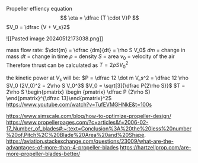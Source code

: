 Propeller effiency equation
$$ \eta = \dfrac {T \cdot V}P  $$
$V_0 = \dfrac {V + V_s}2$ 

![[Pasted image 20240512173038.png]]

mass flow rate: $\dot{m} = \dfrac {dm}{dt} = \rho S V_0$
$dm$ = change in mass
$dt$ = change in time 
$\rho$ = density
$S$ = area
$v_0$ = velocity of the air 
Therefore thrust can be calculated as
$T = 2 \rho S V_0^2$ 

the kinetic power at $V_s$ will be:
$P = \dfrac 12 \dot m V_s^2 = \dfrac 12 \rho SV_0 (2V_0)^2 = 2\rho S V_0^3$
$V_0 = \sqrt[3]{\dfrac P{2\rho S}}$
$T = 2\rho S \begin{pmatrix}  \begin {pmatrix} \dfrac P {2\rho S} \end{pmatrix}^{\dfrac 13}\end{pmatrix}^2$
https://www.youtube.com/watch?v=TufEVMGHNkE&t=100s

https://www.simscale.com/blog/how-to-optimize-propeller-design/
https://www.propellerpages.com/?c=articles&f=2006-02-17_Number_of_blades#:~:text=Conclusion%3A%20the%20less%20number%20of,Pitch%2C%20Blade%20Area%20and%20Shape.
https://aviation.stackexchange.com/questions/23009/what-are-the-advantages-of-more-than-4-propeller-blades
https://hartzellprop.com/are-more-propeller-blades-better/
